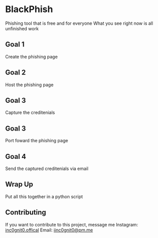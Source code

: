 # BlackPhish
Phishing tool that is free and for everyone
What you see right now is all unfinished work
## Goal 1
Create the phishing page
## Goal 2
Host the phishing page
## Goal 3
Capture the creditenials
## Goal 3
Port foward the phishing page
## Goal 4
Send the captured creditenials via email
## Wrap Up
Put all this together in a python script
## Contributing
If you want to contribute to this project, message me
Instagram: [inc0gnit0.offical](https://instagram.com/inc0gnit0.offical)
Email: iinc0gnit0@pm.me
